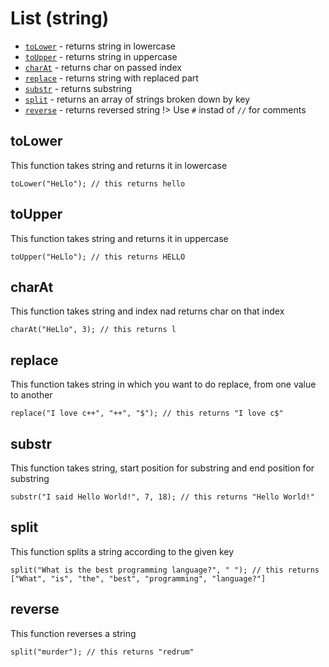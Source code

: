 # List (string)
* [`toLower`](#toLower) - returns string in lowercase
* [`toUpper`](#toUpper) - returns string in uppercase
* [`charAt`](#charAt) - returns char on passed index
* [`replace`](#replace) - returns string with replaced part
* [`substr`](#substr) - returns substring
* [`split`](#split) - returns an array of strings broken down by key
* [`reverse`](#reverse) - returns reversed string
!> Use `#` instad of `//` for comments

## toLower
This function takes string and returns it in lowercase
```clike
toLower("HeLlo"); // this returns hello
```

## toUpper
This function takes string and returns it in uppercase
```clike
toUpper("HeLlo"); // this returns HELLO
```

## charAt
This function takes string and index nad returns char on that index
```clike
charAt("HeLlo", 3); // this returns l
```

## replace
This function takes string in which you want to do replace, from one value to another
```clike
replace("I love c++", "++", "$"); // this returns "I love c$"
```

## substr
This function takes string, start position for substring and end position for substring
```clike
substr("I said Hello World!", 7, 18); // this returns "Hello World!"
```

## split
This function splits a string according to the given key
```clike
split("What is the best programming language?", " "); // this returns ["What", "is", "the", "best", "programming", "language?"]
```

## reverse
This function reverses a string
```clike
split("murder"); // this returns "redrum"
```